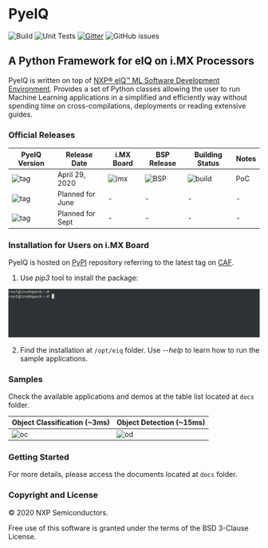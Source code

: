 # PyeIQ

![Build][workflow-build] ![Unit Tests][workflow-tests] [![Gitter][gitter-image]][gitter-url] ![GitHub issues][license]

## A Python Framework for eIQ on i.MX Processors

PyeIQ is written on top of [NXP® eIQ™ ML Software Development Environment][eiq]. Provides
a set of Python classes allowing the user to run Machine Learning applications in
a simplified and efficiently way without spending time on cross-compilations,
deployments or reading extensive guides.

### Official Releases

| **PyeIQ Version**     | **Release Date** | **i.MX Board** | **BSP Release** | **Building Status** | **Notes** |
|-----------------------|------------------|----------------|-----------------|---------------------|-----------|
| ![tag][tag_v1]        | April 29, 2020   | ![imx][boards] | ![BSP][release] | ![build][passing]   | PoC       |
| ![tag][tag_v2]        | Planned for June | -              | -               | -                   | -         |
| ![tag][tag_v3]        | Planned for Sept | -              | -               | -                   | -         |

### Installation for Users on i.MX Board

PyeIQ is hosted on [PyPI][pypirepo] repository referring to the latest tag on [CAF][pypicaf].

1. Use _pip3_ tool to install the package:

 ![PyPI](docs/media/pypieiq.gif)

2. Find the installation at `/opt/eiq` folder. Use *--help* to learn how to run the sample applications.

### Samples

Check the available applications and demos at the table list located at `docs` folder.

| Object Classification (~3ms)   | Object Detection (~15ms)  |
|-------------------------------|--------------------------|
| ![oc](docs/media/car_classification.gif)  | ![od](docs/media/car_detection.gif) |

### Getting Started

For more details, please access the documents located at `docs` folder.

### Copyright and License

© 2020 NXP Semiconductors.

Free use of this software is granted under the terms of the BSD 3-Clause License.

[eiq]: https://www.nxp.com/design/software/development-software/eiq-ml-development-environment:EIQ
[workflow-build]: https://github.com/diegohdorta/pyeiq/workflows/Build/badge.svg
[workflow-tests]: https://github.com/diegohdorta/pyeiq/workflows/Unit%20Tests/badge.svg
[pypirepo]: https://pypi.org/project/eiq/#description
[pypicaf]: https://source.codeaurora.org/external/imxsupport/pyeiq/
[license]: https://img.shields.io/badge/License-BSD%203--Clause-blue
[gitter-url]: https://gitter.im/pyeiq-imx/community?utm_source=badge&utm_medium=badge&utm_campaign=pr-badge
[gitter-image]: https://badges.gitter.im/pyeiq-imx/community.svg
[boards]: https://img.shields.io/badge/-8QM%2C%208MPlus-lightgrey
[release]: https://img.shields.io/badge/-5.4.3__2.0.0-blueviolet
[tag_v1]: https://img.shields.io/badge/-v1.0.0-blue
[tag_v2]: https://img.shields.io/badge/-v2.0.0-blue
[tag_v3]: https://img.shields.io/badge/-v3.0.0-blue
[passing]: https://img.shields.io/badge/Build-passing-success
